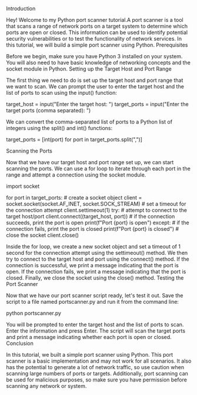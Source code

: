 Introduction

Hey! Welcome to my Python port scanner tutorial.A port scanner is a tool that scans a range of network ports on a target system to determine which ports are open or closed. This information can be used to identify potential security vulnerabilities or to test the functionality of network services. In this tutorial, we will build a simple port scanner using Python.
Prerequisites

Before we begin, make sure you have Python 3 installed on your system. You will also need to have basic knowledge of networking concepts and the socket module in Python.
Setting up the Target Host and Port Range

The first thing we need to do is set up the target host and port range that we want to scan. We can prompt the user to enter the target host and the list of ports to scan using the input() function:


target_host = input("Enter the target host: ")
target_ports = input("Enter the target ports (comma separated): ")

We can convert the comma-separated list of ports to a Python list of integers using the split() and int() functions:


target_ports = [int(port) for port in target_ports.split(",")]

Scanning the Ports

Now that we have our target host and port range set up, we can start scanning the ports. We can use a for loop to iterate through each port in the range and attempt a connection using the socket module.


import socket

for port in target_ports:
    # create a socket object
    client = socket.socket(socket.AF_INET, socket.SOCK_STREAM)
    # set a timeout for the connection attempt
    client.settimeout(1)
    try:
        # attempt to connect to the target host/port
        client.connect((target_host, port))
        # if the connection succeeds, print the port is open
        print(f"Port {port} is open")
    except:
        # if the connection fails, print the port is closed
        print(f"Port {port} is closed")
    # close the socket
    client.close()

Inside the for loop, we create a new socket object and set a timeout of 1 second for the connection attempt using the settimeout() method. We then try to connect to the target host and port using the connect() method. If the connection is successful, we print a message indicating that the port is open. If the connection fails, we print a message indicating that the port is closed. Finally, we close the socket using the close() method.
Testing the Port Scanner

Now that we have our port scanner script ready, let's test it out. Save the script to a file named portscanner.py and run it from the command line:

python portscanner.py

You will be prompted to enter the target host and the list of ports to scan. Enter the information and press Enter. The script will scan the target ports and print a message indicating whether each port is open or closed.
Conclusion

In this tutorial, we built a simple port scanner using Python. This port scanner is a basic implementation and may not work for all scenarios. It also has the potential to generate a lot of network traffic, so use caution when scanning large numbers of ports or targets. Additionally, port scanning can be used for malicious purposes, so make sure you have permission before scanning any network or system.

